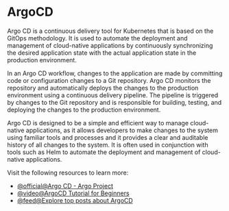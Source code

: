 # ArgoCD

Argo CD is a continuous delivery tool for Kubernetes that is based on the GitOps methodology. It is used to automate the deployment and management of cloud-native applications by continuously synchronizing the desired application state with the actual application state in the production environment.

In an Argo CD workflow, changes to the application are made by committing code or configuration changes to a Git repository. Argo CD monitors the repository and automatically deploys the changes to the production environment using a continuous delivery pipeline. The pipeline is triggered by changes to the Git repository and is responsible for building, testing, and deploying the changes to the production environment.

Argo CD is designed to be a simple and efficient way to manage cloud-native applications, as it allows developers to make changes to the system using familiar tools and processes and it provides a clear and auditable history of all changes to the system. It is often used in conjunction with tools such as Helm to automate the deployment and management of cloud-native applications.

Visit the following resources to learn more:

- [@official@Argo CD - Argo Project](https://argo-cd.readthedocs.io/en/stable/)
- [@video@ArgoCD Tutorial for Beginners](https://www.youtube.com/watch?v=MeU5_k9ssrs)
- [@feed@Explore top posts about ArgoCD](https://app.daily.dev/tags/argocd?ref=roadmapsh)
